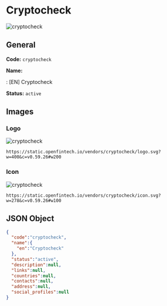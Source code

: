 
# Cryptocheck 
![cryptocheck](https://static.openfintech.io/vendors/cryptocheck/logo.svg?w=400&c=v0.59.26#w200)  

## General 
 
**Code:** `cryptocheck` 
 
**Name:** 
 
:	[EN] Cryptocheck 
 
**Status:** `active` 
 

## Images 

### Logo 
 
![cryptocheck](https://static.openfintech.io/vendors/cryptocheck/logo.svg?w=400&c=v0.59.26#w200)  

```
https://static.openfintech.io/vendors/cryptocheck/logo.svg?w=400&c=v0.59.26#w200
```  

### Icon 
 
![cryptocheck](https://static.openfintech.io/vendors/cryptocheck/icon.svg?w=278&c=v0.59.26#w100)  

```
https://static.openfintech.io/vendors/cryptocheck/icon.svg?w=278&c=v0.59.26#w100
```  

## JSON Object 

```json
{
  "code":"cryptocheck",
  "name":{
    "en":"Cryptocheck"
  },
  "status":"active",
  "description":null,
  "links":null,
  "countries":null,
  "contacts":null,
  "address":null,
  "social_profiles":null
}
```  
